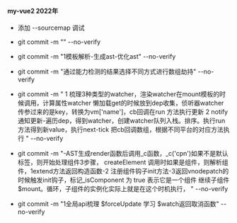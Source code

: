#### my-vue2 2022年
- 添加 --sourcemap 调试
- git commit -m "" --no-verify
- git commit -m "1模板解析-生成ast-优化ast" --no-verify
- git commit -m "通过能力检测的结果选择不同方式进行数组劫持" --no-verify
- git commit -m " 1 梳理3种类型的watcher，渲染watcher在mount模板的时候调用，计算属性watcher 懒加载get的时候放到dep收集，侦听器watcher 传参过来的是key，转换为vm['name']，cb回调在run 方法执行更新
  2 notify通知更新-遍历dep，得到watcher，创建watcher队列入栈。排序。执行run方法得到新value，执行next-tick 把cb回调数组，根据不同平台的对应方法执行 " --no-verify
- git commit -m "-AST生成render函数后调用_c函数，_c('cpn')如果不是默认标签，则开始处理组件3步骤， createElement 调用时如果是组件，则解析组件，1extend方法返回构造函数-2 注册组件钩子init方法-3返回vnodepatch的时候触发init钩子，标记_isComponent 为 true 表示它是一个组件 继续子组件$mount。循环，子组件的实例化实际上就是在这个时机执行， " --no-verify

- git commit -m "1全局api梳理 $forceUpdate 学习 $watch返回取消函数" --no-verify

